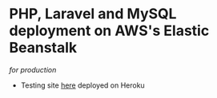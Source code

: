 # PHP, Laravel and MySQL deployment on AWS's Elastic Beanstalk
_for production_

- Testing site [here](https://jack-georgopolus.herokuapp.com/)  deployed on Heroku




